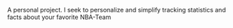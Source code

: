 A personal project.
I seek to personalize and simplify tracking statistics and facts about your favorite NBA-Team
